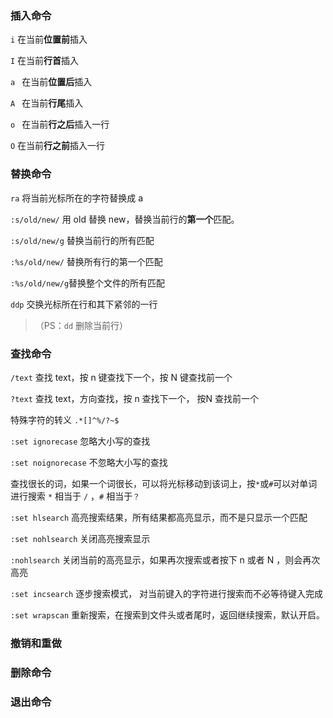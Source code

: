 ### 插入命令

`i` 在当前**位置前**插入

`I` 在当前**行首**插入

`a ` 在当前**位置后**插入

`A ` 在当前**行尾**插入

`o ` 在当前**行之后**插入一行

`O` 在当前**行之前**插入一行

### 替换命令 

`ra` 将当前光标所在的字符替换成 a

`:s/old/new/` 用 old 替换 new，替换当前行的**第一个**匹配。 

`:s/old/new/g` 替换当前行的所有匹配

`:%s/old/new/` 替换所有行的第一个匹配

`:%s/old/new/g`替换整个文件的所有匹配

`ddp` 交换光标所在行和其下紧邻的一行

> （PS：`dd` 删除当前行）

### 查找命令

`/text` 查找 text，按 n 键查找下一个，按 N 键查找前一个

`?text` 查找 text，方向查找，按 n 查找下一个， 按N 查找前一个

特殊字符的转义 `.*[]^%/?~$`

`:set ignorecase` 忽略大小写的查找

`:set noignorecase` 不忽略大小写的查找

查找很长的词，如果一个词很长，可以将光标移动到该词上，按`*`或`#`可以对单词进行搜索 `*` 相当于 `/` ，`#` 相当于`？`

`:set hlsearch` 高亮搜索结果，所有结果都高亮显示，而不是只显示一个匹配

`:set nohlsearch` 关闭高亮搜索显示

`:nohlsearch` 关闭当前的高亮显示，如果再次搜索或者按下 n 或者 N ，则会再次高亮

`:set incsearch` 逐步搜索模式， 对当前键入的字符进行搜索而不必等待键入完成

`:set wrapscan` 重新搜索，在搜索到文件头或者尾时，返回继续搜索，默认开启。

### 撤销和重做



### 删除命令



### 退出命令

